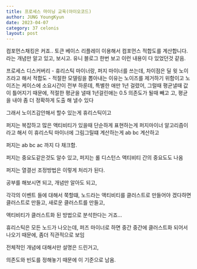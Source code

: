 ```yaml
---
title: 프로세스 마이닝 교육(아이오코드)
author: JUNG YoungKyun
date: 2023-04-07
category: 37 celonis
layout: post
---
```

컴포먼스채킹은 커죠.. 토큰 베이스 리플레이 이용해서 컴포먼스 적합도를 계산합니다.
라는 개념만 알고 있고, 보시고. 유니 블로그 한번 보고
이런 내용이 다 있었던것 같음.

프로세스 디스커버리 - 휴리스틱 마이너랑, 퍼지 마이너를 쓰는데,
차이점은 딜 윗 노이즈라고 해서 적합도 - 적절한 모델링을 뽑아내는 이유는
노이즈를 제거하기 위함이고
노이즈는 케이스에 소요시간이 전부 하룬데, 특별한 애만 1년 걸렸어,
그럴때 평균낼때 값이 틀어지기 때문에,
적절한 평균을 낼때 1년걸린애는 0.5 의존도가 될때 빼고 고,
평균을 내야 좀 더 정확하게 도출 해 낼수 있다

그래서 노이즈감안해서 할수 있는게 휴리스틱이고

퍼지는 복잡하고 많은 액티비티가 있을때 단순하게 표현하는게 퍼지마이너 알고리즘이라고 해서
이 휴리스틱 마이너에 그림그릴떄 계산하는게 ab bc  계산하고

퍼지는 ab bc ac 까지 다 채크함.

퍼지는 중요도같은것도 알수 있고,
퍼지는
롤 디스턴스 액티비티 간의 중요도도 나옴

퍼지는 열결선 조정방법은 이렇게 처리가 된다.

공부를 해보시면 되고, 개념만 알아도 되고,

각각의 이벤트 들에 대해서 쭉할떄,
노드라는 액티비티를 클러스트로 만들어야 겠다하면 클러스트로 만들고,
새로운 클러스트를 만들고,

액티비티가 클러스트화 된 방법으로 분석한다는 거죠...

휴리스틱은 모든 노드가 나오는데,
퍼즈 마이너로 하면 중간 중간에 클러스트화 되어서 나오기 때문에, 좀더 직관적으로 보임


전체적인 개념에 대해서만 설명은 드린거고,


의존도와 빈도를 정해놓기 때문에 이 기준으로 남옴.

